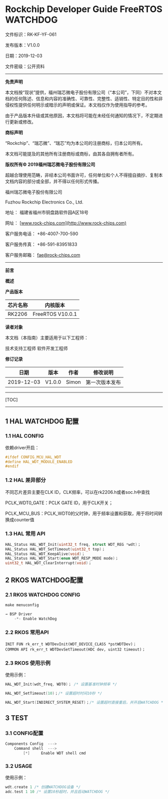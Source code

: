# Rockchip Developer Guide FreeRTOS WATCHDOG

文件标识：RK-KF-YF-061

发布版本：V1.0.0

日期：2019-12-03

文件密级：公开资料

------

**免责声明**

本文档按“现状”提供，福州瑞芯微电子股份有限公司（“本公司”，下同）不对本文档的任何陈述、信息和内容的准确性、可靠性、完整性、适销性、特定目的性和非侵权性提供任何明示或暗示的声明或保证。本文档仅作为使用指导的参考。

由于产品版本升级或其他原因，本文档将可能在未经任何通知的情况下，不定期进行更新或修改。

**商标声明**

“Rockchip”、“瑞芯微”、“瑞芯”均为本公司的注册商标，归本公司所有。

本文档可能提及的其他所有注册商标或商标，由其各自拥有者所有。

**版权所有© 2019福州瑞芯微电子股份有限公司**

超越合理使用范畴，非经本公司书面许可，任何单位和个人不得擅自摘抄、复制本文档内容的部分或全部，并不得以任何形式传播。

福州瑞芯微电子股份有限公司

Fuzhou Rockchip Electronics Co., Ltd.

地址：     福建省福州市铜盘路软件园A区18号

网址：     [www.rock-chips.com](http://www.rock-chips.com)

客户服务电话： +86-4007-700-590

客户服务传真： +86-591-83951833

客户服务邮箱： [fae@rock-chips.com](mailto:fae@rock-chips.com)

------

**前言**

**概述**

**产品版本**

| **芯片名称** | **内核版本**     |
| ------------ | ---------------- |
| RK2206       | FreeRTOS V10.0.1 |

**读者对象**

本文档（本指南）主要适用于以下工程师：

技术支持工程师
软件开发工程师

**修订记录**

| **日期**   | **版本** | **作者** | **修改说明**   |
| ---------- | -------- | -------- | -------------- |
| 2019-12-03 | V1.0.0   | Simon    | 第一次版本发布 |

------

[TOC]

------

## 1  HAL WATCHDOG 配置

### 1.1  HAL CONFIG

依赖driver开启：

```c
#ifdef CONFIG_MCU_HAL_WDT
#define HAL_WDT_MODULE_ENABLED
#endif
```

### 1.2  HAL 差异部分

不同芯片差异主要在CLK ID，CLK频率，可以在rk2206.h或者soc.h中查找

PCLK_WDT0_GATE：PCLK GATE ID，用于CLK开关；

PCLK_MCU_BUS：PCLK_WDT0的父时钟，用于频率设置和获取，用于将时间转换成counter值

### 1.3  HAL 常用 API

```c
HAL_Status HAL_WDT_Init(uint32_t freq, struct WDT_REG *wdt)；
HAL_Status HAL_WDT_SetTimeout(uint32_t top)；
HAL_Status HAL_WDT_KeepAlive(void)；
HAL_Status HAL_WDT_Start(enum WDT_RESP_MODE mode)；
uint32_t HAL_WDT_ClearInterrupt(void)；
```

## 2 RKOS WATCHDOG配置

### 2.1  RKOS WATCHDOG CONFIG

```c
make menuconfig

→ BSP Driver
	-*- Enable WatchDog
```

### 2.2  RKOS 常用API

```
INIT FUN rk_err_t WDTDevInit(WDT_DEVICE_CLASS *pstWDTDev)；
COMMON API rk_err_t WDTDevSetTimeout(HDC dev, uint32 timeout)；

```

### 2.3  RKOS 使用示例

使用示例：

```c
HAL_WDT_Init(wdt_freq, WDT0)； /* 设置基准时钟频率 */

HAL_WDT_SetTimeout(10)；/* 设置超时时间10秒 */

HAL_WDT_Start(INDIRECT_SYSTEM_RESET)；/* 设置超时直接重启，并开启WATCHDOG */
```

## 3 TEST

### 3.1  CONFIG配置

```c
Components Config  --->
    Command shell  --->
        [*]     Enable WDT shell cmd
```

### 3.2  USAGE

使用示例：

```c
wdt.create 1 /* 创建WATCHDOG设备 */
adc.test 1 10 /* 设置10秒超时，并且启动WATCHDOG */
```